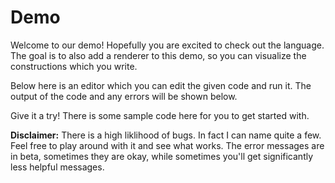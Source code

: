# Demo

Welcome to our demo! Hopefully you are excited to check out the language. The goal
is to also add a renderer to this demo, so you can visualize the constructions
which you write.

Below here is an editor which you can edit the given code and run it. The output
of the code and any errors will be shown below.

Give it a try! There is some sample code here for you to get started with.

**Disclaimer:** There is a high liklihood of bugs. In fact I can name quite a few.
Feel free to play around with it and see what works.
The error messages are in beta, sometimes they
are okay, while sometimes you'll get significantly less helpful messages.

<!-- <Demo :code="'a = 1.0\nb = 0.0\nwhile (a is 1.0) {\n    b = b + 0.5\n    if (b is 1.0) {\n        write(b)\n    }\n    if (b is 3.0) {\n        c = 4.2\n        a = b + c\n        write(a)\n   }\n}\nadd = construction (c, d) -> (z) {\n    z = c + d\n}\nc = 1.0\nd = 3.0\n\nwrite(add(c, d))'"/> -->
<Demo :code="'p = point(1, 2, 3)\nq = point(3, 4, 5)\ncirc = circle(p, q)\nwrite(circ)'"/>

<!-- <Renderer :objects="[{'figure': 'circle', 'center': [0, 0, 0], 'radius': .2, 'norm': [0, 1, 1]}]"/> -->
<!-- <Renderer :objects="[{'figure': 'plane', 'point': [0, 0, 0], 'norm': [0, 1, 1]},{'figure': 'circle', 'center': [0, 0, 0], 'radius': .2, 'norm': [0, 1, 1]}]"/> -->
